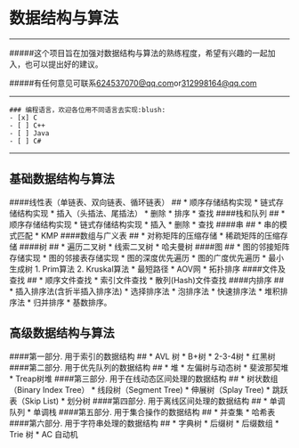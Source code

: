 数据结构与算法
=============

---
#####这个项目旨在加强对数据结构与算法的熟练程度，希望有兴趣的一起加入，也可以提出好的建议。

#####有任何意见可联系<624537070@qq.com>or<312998164@qq.com>

----
	### 编程语言，欢迎各位用不同语言去实现:blush:
	- [x] C
	- [ ] C++
	- [ ] Java
	- [ ] C#
	
----
基础数据结构与算法
-----

####线性表（单链表、双向链表、循环链表）
##<a name="dot"/>
	* 顺序存储结构实现
	* 链式存储结构实现
	* 插入（头插法、尾插法）
	* 删除
	* 排序
	* 查找
####栈和队列
##<a name="dot"/>
	* 顺序存储结构实现
	* 链式存储结构实现
	* 插入
	* 删除
	* 查找
####串
##<a name="dot"/>
	* 串的模式匹配
	* KMP
####数组与广义表
##<a name="dot"/>
	* 对称矩阵的压缩存储
	* 稀疏矩阵的压缩存储
####树
##<a name="dot"/>
	* 遍历二叉树
	* 线索二叉树
	* 哈夫曼树
####图
##<a name="dot"/>
	* 图的邻接矩阵存储实现
	* 图的邻接表存储实现
	* 图的深度优先遍历
	* 图的广度优先遍历
	* 最小生成树
		1. Prim算法
		2. Kruskal算法
	* 最短路径
	* AOV网
	* 拓扑排序
####文件及查找
##<a name="dot"/>
	* 顺序文件查找
	* 索引文件查找
	* 散列(Hash)文件查找
####内排序
##<a name="dot"/>
	* 插入排序法(含折半插入排序法)
	* 选择排序法
	* 泡排序法
	* 快速排序法
	* 堆积排序法
	* 归并排序
	* 基数排序。


高级数据结构与算法
-------

####第一部分. 用于索引的数据结构
##<a name="dot"/>	* AVL 树	* B+树	* 2-3-4树	* 红黑树####第二部分. 用于优先队列的数据结构##<a name="dot"/>	* 堆	* 左偏树与动态树	* 斐波那契堆	* Treap树堆####第三部分. 用于在线动态区间处理的数据结构##<a name="dot"/>	* 树状数组（Binary Index Tree）	* 线段树（Segment Tree)	* 伸展树（Splay Tree)	* 跳跃表（Skip List)	* 划分树####第四部分. 用于离线区间处理的数据结构##<a name="dot"/>	* 单调队列	* 单调栈####第五部分. 用于集合操作的数据结构##<a name="dot"/>	* 并查集	* 哈希表####第六部分. 用于字符串处理的数据结构##<a name="dot"/>	* 字典树	* 后缀树	* 后缀数组	* Trie 树	* AC 自动机